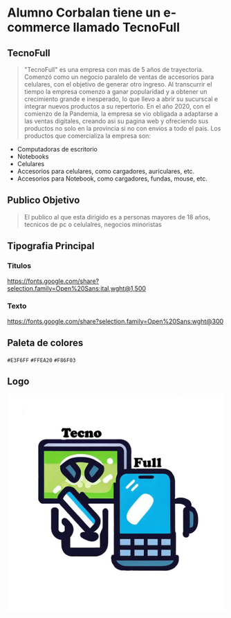 # **Alumno Corbalan tiene un e-commerce llamado TecnoFull**
## TecnoFull
 >"TecnoFull" es una empresa con mas de 5 años de trayectoria. Comenzó como un negocio paralelo de ventas de accesorios para celulares, con el objetivo de generar otro ingreso. Al transcurrir el tiempo la empresa comenzo a ganar popularidad y a obtener un crecimiento grande e inesperado, lo que llevo a abrir su sucurscal e integrar nuevos productos a su repertorio. En el año 2020, con el comienzo de la Pandemia, la empresa se vio obligada a adaptarse a las ventas digitales, creando asi su pagina web y ofreciendo sus productos no solo en la provincia si no con envios a todo el pais. Los productos que comercializa la empresa son:
 * Computadoras de escritorio
 * Notebooks
 * Celulares
 * Accesorios para celulares, como cargadores, auriculares, etc.
 * Accesorios para Notebook, como cargadores, fundas, mouse, etc.
## Publico Objetivo
>El publico al que esta dirigido es a personas mayores de 18 años, tecnicos de pc o celulalres, negocios minoristas
## Tipografia Principal
 ### Titulos
 https://fonts.google.com/share?selection.family=Open%20Sans:ital,wght@1,500
 ### Texto
https://fonts.google.com/share?selection.family=Open%20Sans:wght@300

## Paleta de colores
`#E3F6FF` `#FFEA20` `#F86F03`
## Logo
![Alt text](<Tecno Full.jpg>)
